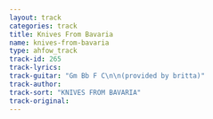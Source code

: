 ```yaml
---
layout: track
categories: track
title: Knives From Bavaria
name: knives-from-bavaria
type: ahfow_track
track-id: 265
track-lyrics: 
track-guitar: "Gm Bb F C\n\n(provided by britta)"
track-author: 
track-sort: "KNIVES FROM BAVARIA"
track-original: 
---
```

